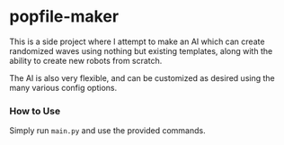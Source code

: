 # popfile-maker
This is a side project where I attempt to make an AI which can create randomized waves using nothing but existing templates, along with the ability to create new robots from scratch.

The AI is also very flexible, and can be customized as desired using the many various config options.



### How to Use
Simply run ``main.py`` and use the provided commands.
